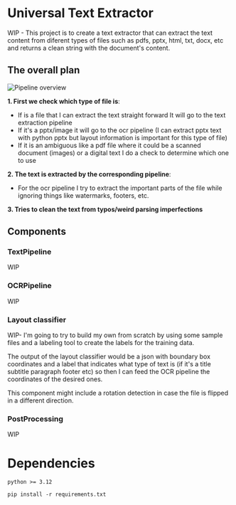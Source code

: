# Universal Text Extractor

WIP - 
This project is to create a text extractor that can extract the text content from diferent types of files such as pdfs, pptx, html, txt, docx, etc and returns a clean string with the document's content.

## The overall plan 

<img src="/assets/pipelineOverview.png" alt="Pipeline overview"/>

**1. First we check which type of file is**:
   - If is a file that I can extract the text straight forward It will go to the text extraction pipeline
   - If it's a pptx/image it will go to the ocr pipeline (I can extract pptx text with python pptx but layout information is important for this type of file)
   - If it is an ambiguous like a pdf file where it could be a scanned document (images) or a digital text I do a check to determine which one to use
  
**2. The text is extracted by the corresponding pipeline**:
- For the ocr pipeline I try to extract the important parts of the file while ignoring things like watermarks, footers, etc.

**3. Tries to clean the text from typos/weird parsing imperfections**

## Components

### TextPipeline
WIP

### OCRPipeline
WIP

### Layout classifier
WIP- I'm going to try to build my own from scratch by using some sample files and a labeling tool to create the labels for the training data.

The output of the layout classifier would be a json with boundary box coordinates and a label that indicates what type of text is (if it's a title subtitle paragraph footer etc) so then I can feed the OCR pipeline the coordinates of the desired ones.

This component might include a rotation detection in case the file is flipped in a different direction.

### PostProcessing
WIP 

# Dependencies

```
python >= 3.12
```
```
pip install -r requirements.txt
```
